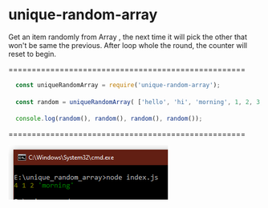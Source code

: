 # unique-random-array
Get an item randomly from Array , the next time it will pick the other that won't be same the previous. After loop whole the round, the counter will reset to begin.

===================================================


```javascript
  const uniqueRandomArray = require('unique-random-array');
  
  const random = uniqueRandomArray( ['hello', 'hi', 'morning', 1, 2, 3, 4, 5] );
  
  console.log(random(), random(), random(), random());
```

===================================================

![Example img](/unique.PNG)
